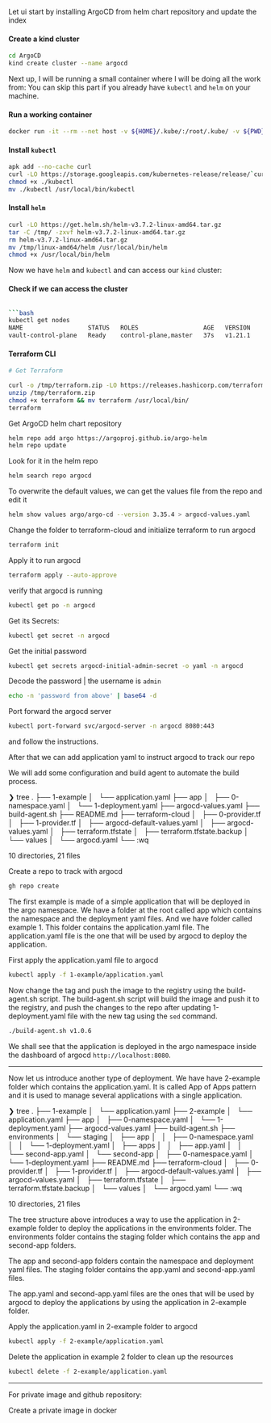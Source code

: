 Let ui start by installing ArgoCD from helm chart repository and update the index

#### Create a kind cluster

```bash
cd ArgoCD
kind create cluster --name argocd
```

Next up, I will be running a small container where I will be doing all the work from:
You can skip this part if you already have `kubectl` and `helm` on your machine.

#### Run a working container

```bash
docker run -it --rm --net host -v ${HOME}/.kube/:/root/.kube/ -v ${PWD}:/work -w /work alpine sh
```

#### Install `kubectl`

```bash
apk add --no-cache curl
curl -LO https://storage.googleapis.com/kubernetes-release/release/`curl -s https://storage.googleapis.com/kubernetes-release/release/stable.txt`/bin/linux/amd64/kubectl
chmod +x ./kubectl
mv ./kubectl /usr/local/bin/kubectl
```

#### Install `helm`

```bash
curl -LO https://get.helm.sh/helm-v3.7.2-linux-amd64.tar.gz
tar -C /tmp/ -zxvf helm-v3.7.2-linux-amd64.tar.gz
rm helm-v3.7.2-linux-amd64.tar.gz
mv /tmp/linux-amd64/helm /usr/local/bin/helm
chmod +x /usr/local/bin/helm
```

Now we have `helm` and `kubectl` and can access our `kind` cluster:

#### Check if we can access the cluster

````bash

```bash
kubectl get nodes
NAME                  STATUS   ROLES                  AGE   VERSION
vault-control-plane   Ready    control-plane,master   37s   v1.21.1
````

#### Terraform CLI

```bash
# Get Terraform

curl -o /tmp/terraform.zip -LO https://releases.hashicorp.com/terraform/1.5.5/terraform_1.5.5_linux_amd64.zip
unzip /tmp/terraform.zip
chmod +x terraform && mv terraform /usr/local/bin/
terraform
```

Get ArgoCD helm chart repository

```bash
helm repo add argo https://argoproj.github.io/argo-helm
helm repo update
```

Look for it in the helm repo

```bash
helm search repo argocd
```

To overwrite the default values, we can get the values file from the repo and edit it

```bash
helm show values argo/argo-cd --version 3.35.4 > argocd-values.yaml
```

Change the folder to terraform-cloud and initialize terraform to run argocd

```bash
terraform init
```

Apply it to run argocd

```bash
terraform apply --auto-approve
```

verify that argocd is running

```bash
kubectl get po -n argocd
```

Get its Secrets:

```bash
kubectl get secret -n argocd
```

Get the initial password

```bash
kubectl get secrets argocd-initial-admin-secret -o yaml -n argocd
```

Decode the password | the username is `admin`

```bash
echo -n 'password from above' | base64 -d
```

Port forward the argocd server

```bash
kubectl port-forward svc/argocd-server -n argocd 8080:443
```

and follow the instructions.

After that we can add application yaml to instruct argocd to track our repo

We will add some configuration and build agent to automate the build process.

<!-- prettier-ignore-start -->
❯ tree
.
├── 1-example
│   └── application.yaml
├── app
│   ├── 0-namespace.yaml
│   └── 1-deployment.yaml
├── argocd-values.yaml
├── build-agent.sh
├── README.md
├── terraform-cloud
│   ├── 0-provider.tf
│   ├── 1-provider.tf
│   ├── argocd-default-values.yaml
│   ├── argocd-values.yaml
│   ├── terraform.tfstate
│   ├── terraform.tfstate.backup
│   └── values
│       └── argocd.yaml
└── :wq

10 directories, 21 files

<!-- prettier-ignore-end -->

Create a repo to track with argocd

```bash
gh repo create
```

The first example is made of a simple application that will be deployed in the argo namespace. We have a folder at the root called app which contains the namespace and the deployment yaml files. And we have folder called example 1. This folder contains the application.yaml file. The application.yaml file is the one that will be used by argocd to deploy the application.

First apply the application.yaml file to argocd

```bash
kubectl apply -f 1-example/application.yaml
```

Now change the tag and push the image to the registry using the build-agent.sh script. The build-agent.sh script will build the image and push it to the registry, and push the changes to the repo after updating 1-deployment.yaml file with the new tag using the `sed` command.

```bash
./build-agent.sh v1.0.6
```

We shall see that the application is deployed in the argo namespace inside the dashboard of argocd `http://localhost:8080`.

---

Now let us introduce another type of deployment.
We have have 2-example folder which contains the application.yaml. It is called App of Apps pattern and it is used to manage several applications with a single application.

<!-- prettier-ignore-start -->
❯ tree
.
├── 1-example
│   └── application.yaml
├── 2-example
│   └── application.yaml
├── app
│   ├── 0-namespace.yaml
│   └── 1-deployment.yaml
├── argocd-values.yaml
├── build-agent.sh
├── environments
│   └── staging
│       ├── app
│       │   ├── 0-namespace.yaml
│       │   └── 1-deployment.yaml
│       ├── apps
│       │   ├── app.yaml
│       │   └── second-app.yaml
│       └── second-app
│           ├── 0-namespace.yaml
│           └── 1-deployment.yaml
├── README.md
├── terraform-cloud
│   ├── 0-provider.tf
│   ├── 1-provider.tf
│   ├── argocd-default-values.yaml
│   ├── argocd-values.yaml
│   ├── terraform.tfstate
│   ├── terraform.tfstate.backup
│   └── values
│       └── argocd.yaml
└── :wq

10 directories, 21 files

<!-- prettier-ignore-end -->

The tree structure above introduces a way to use the application in 2-example folder to deploy the applications in the environments folder. The environments folder contains the staging folder which contains the app and second-app folders.

The app and second-app folders contain the namespace and deployment yaml files. The staging folder contains the app.yaml and second-app.yaml files.

The app.yaml and second-app.yaml files are the ones that will be used by argocd to deploy the applications by using the application in 2-example folder.

Apply the application.yaml in 2-example folder to argocd

```bash
kubectl apply -f 2-example/application.yaml
```

Delete the application in example 2 folder to clean up the resources

```bash
kubectl delete -f 2-example/application.yaml
```

---

For private image and github repository:

Create a private image in docker

<!-- ```bash
helm install argocd -n argocd --create-namespace argo/argo-cd --version 3.35.4 -f terraform/argocd-default-values.yaml
```` -->
